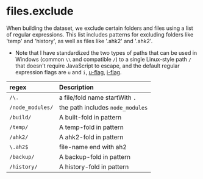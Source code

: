 # files.exclude

When building the dataset, we exclude certain folders and files using a list of regular expressions. This list includes patterns for excluding folders like 'temp' and 'history', as well as files like '.ahk2' and '.ahk2'.

- Note that I have standardized the two types of paths that can be used in Windows (common `\\` and compatible `/`) to a single Linux-style path `/` that doesn't require JavaScript to escape, and the default regular expression flags are `u` and `i`, [u-flag](https://developer.mozilla.org/en-US/docs/Web/JavaScript/Reference/Global_Objects/RegExp/unicode), [i-flag](https://developer.mozilla.org/en-US/docs/Web/JavaScript/Reference/Global_Objects/RegExp/ignoreCase).

| regex            | Description                      |
| :--------------- | :------------------------------- |
| `/\.`            | a file/fold name startWith `.`   |
| `/node_modules/` | the path includes `node_modules` |
| `/build/`        | A built-fold in pattern          |
| `/temp/`         | A temp-fold in pattern           |
| `/ahk2/`         | A ahk2-fold in pattern           |
| `\.ah2$`         | file-name end with ah2           |
| `/backup/`       | A backup-fold in pattern         |
| `/history/`      | A history-fold in pattern        |
